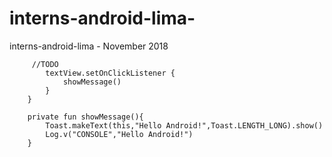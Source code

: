 # interns-android-lima-
interns-android-lima - November 2018


```
     //TODO
        textView.setOnClickListener {
            showMessage()
        }
    }

    private fun showMessage(){
        Toast.makeText(this,"Hello Android!",Toast.LENGTH_LONG).show()
        Log.v("CONSOLE","Hello Android!")
    }
```
